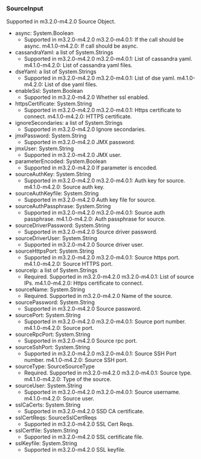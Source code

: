 ### SourceInput
Supported in m3.2.0-m4.2.0
  Source Object.

- async: System.Boolean
  - Supported in m3.2.0-m4.2.0
      m3.2.0-m4.0.1: If the call should be async.
      m4.1.0-m4.2.0: If call should be async.
- cassandraYaml: a list of System.Strings
  - Supported in m3.2.0-m4.2.0
      m3.2.0-m4.0.1: List of cassandra yaml.
      m4.1.0-m4.2.0: List of cassandra yaml files.
- dseYaml: a list of System.Strings
  - Supported in m3.2.0-m4.2.0
      m3.2.0-m4.0.1: List of dse yaml.
      m4.1.0-m4.2.0: List of dse yaml files.
- enableSsl: System.Boolean
  - Supported in m3.2.0-m4.2.0
      Whether ssl enabled.
- httpsCertificate: System.String
  - Supported in m3.2.0-m4.2.0
      m3.2.0-m4.0.1: Https certificate to connect.
      m4.1.0-m4.2.0: HTTPS certificate.
- ignoreSecondaries: a list of System.Strings
  - Supported in m3.2.0-m4.2.0
      Ignore secondaries.
- jmxPassword: System.String
  - Supported in m3.2.0-m4.2.0
      JMX password.
- jmxUser: System.String
  - Supported in m3.2.0-m4.2.0
      JMX user.
- parameterEncoded: System.Boolean
  - Supported in m3.2.0-m4.2.0
      If parameter is encoded.
- sourceAuthKey: System.String
  - Supported in m3.2.0-m4.2.0
      m3.2.0-m4.0.1: Auth key for source.
      m4.1.0-m4.2.0: Source auth key.
- sourceAuthKeyfile: System.String
  - Supported in m3.2.0-m4.2.0
      Auth key file for source.
- sourceAuthPassphrase: System.String
  - Supported in m3.2.0-m4.2.0
      m3.2.0-m4.0.1: Source auth passphrase.
      m4.1.0-m4.2.0: Auth passphrase for source.
- sourceDriverPassword: System.String
  - Supported in m3.2.0-m4.2.0
      Source driver password.
- sourceDriverUser: System.String
  - Supported in m3.2.0-m4.2.0
      Source driver user.
- sourceHttpsPort: System.String
  - Supported in m3.2.0-m4.2.0
      m3.2.0-m4.0.1: Source https port.
      m4.1.0-m4.2.0: Source HTTPS port.
- sourceIp: a list of System.Strings
  - Required. Supported in m3.2.0-m4.2.0
      m3.2.0-m4.0.1: List of source IPs.
      m4.1.0-m4.2.0: Https certificate to connect.
- sourceName: System.String
  - Required. Supported in m3.2.0-m4.2.0
      Name of the source.
- sourcePassword: System.String
  - Supported in m3.2.0-m4.2.0
      Source password.
- sourcePort: System.String
  - Supported in m3.2.0-m4.2.0
      m3.2.0-m4.0.1: Source port number.
      m4.1.0-m4.2.0: Source port.
- sourceRpcPort: System.String
  - Supported in m3.2.0-m4.2.0
      Source rpc port.
- sourceSshPort: System.String
  - Supported in m3.2.0-m4.2.0
      m3.2.0-m4.0.1: Source SSH Port number.
      m4.1.0-m4.2.0: Source SSH port.
- sourceType: SourceSourceType
  - Required. Supported in m3.2.0-m4.2.0
      m3.2.0-m4.0.1: Source type.
      m4.1.0-m4.2.0: Type of the source.
- sourceUser: System.String
  - Supported in m3.2.0-m4.2.0
      m3.2.0-m4.0.1: Source username.
      m4.1.0-m4.2.0: Source user.
- sslCaCerts: System.String
  - Supported in m3.2.0-m4.2.0
      SSD CA certificate.
- sslCertReqs: SourceSslCertReqs
  - Supported in m3.2.0-m4.2.0
      SSL Cert Reqs.
- sslCertfile: System.String
  - Supported in m3.2.0-m4.2.0
      SSL certificate file.
- sslKeyfile: System.String
  - Supported in m3.2.0-m4.2.0
      SSL keyfile.
